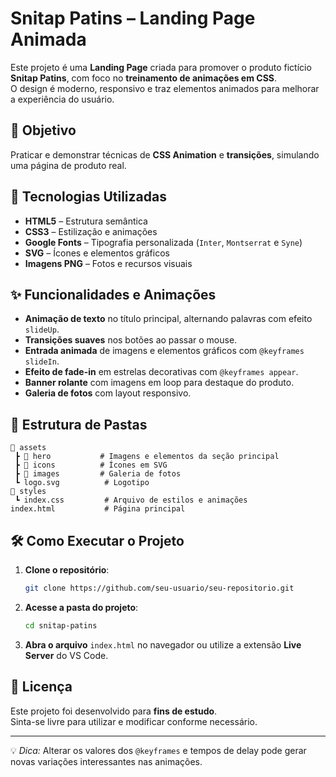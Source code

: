 # Snitap Patins – Landing Page Animada

Este projeto é uma **Landing Page** criada para promover o produto fictício **Snitap Patins**, com foco no **treinamento de animações em CSS**.  
O design é moderno, responsivo e traz elementos animados para melhorar a experiência do usuário.

## 🎯 Objetivo
Praticar e demonstrar técnicas de **CSS Animation** e **transições**, simulando uma página de produto real.

## 🚀 Tecnologias Utilizadas
- **HTML5** – Estrutura semântica
- **CSS3** – Estilização e animações
- **Google Fonts** – Tipografia personalizada (`Inter`, `Montserrat` e `Syne`)
- **SVG** – Ícones e elementos gráficos
- **Imagens PNG** – Fotos e recursos visuais

## ✨ Funcionalidades e Animações
- **Animação de texto** no título principal, alternando palavras com efeito `slideUp`.
- **Transições suaves** nos botões ao passar o mouse.
- **Entrada animada** de imagens e elementos gráficos com `@keyframes slideIn`.
- **Efeito de fade-in** em estrelas decorativas com `@keyframes appear`.
- **Banner rolante** com imagens em loop para destaque do produto.
- **Galeria de fotos** com layout responsivo.

## 📂 Estrutura de Pastas
```
📁 assets
 ┣ 📁 hero           # Imagens e elementos da seção principal
 ┣ 📁 icons          # Ícones em SVG
 ┣ 📁 images         # Galeria de fotos
 ┗ logo.svg          # Logotipo
📁 styles
 ┗ index.css         # Arquivo de estilos e animações
index.html           # Página principal
```

## 🛠 Como Executar o Projeto
1. **Clone o repositório**:
   ```bash
   git clone https://github.com/seu-usuario/seu-repositorio.git
   ```
2. **Acesse a pasta do projeto**:
   ```bash
   cd snitap-patins
   ```
3. **Abra o arquivo** `index.html` no navegador ou utilize a extensão **Live Server** do VS Code.

## 📄 Licença
Este projeto foi desenvolvido para **fins de estudo**.  
Sinta-se livre para utilizar e modificar conforme necessário.

---
💡 *Dica:* Alterar os valores dos `@keyframes` e tempos de delay pode gerar novas variações interessantes nas animações.
